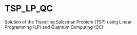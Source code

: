 # TSP_LP_QC
Solution of the Travelling Salesman Problem (TSP) using Linear Programming (LP) and Quantum Computing (QC)
